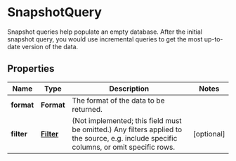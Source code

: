 

# SnapshotQuery

Snapshot queries help populate an empty database. After the initial snapshot query, you would use incremental queries to get the most up-to-date version of the data.

## Properties

| Name | Type | Description | Notes |
|------------ | ------------- | ------------- | -------------|
|**format** | **Format** | The format of the data to be returned. |  |
|**filter** | [**Filter**](Filter.md) | (Not implemented; this field must be omitted.) Any filters applied to the source, e.g. include specific columns, or omit specific rows. |  [optional] |



